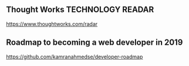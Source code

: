 
## Thought Works TECHNOLOGY READAR
https://www.thoughtworks.com/radar

## Roadmap to becoming a web developer in 2019
https://github.com/kamranahmedse/developer-roadmap

